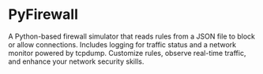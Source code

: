 # PyFirewall
A Python-based firewall simulator that reads rules from a JSON file to block or allow connections. Includes logging for traffic status and a network monitor powered by tcpdump. Customize rules, observe real-time traffic, and enhance your network security skills.
